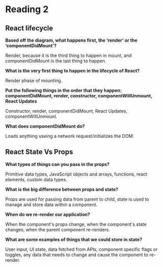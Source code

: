 # Reading 2

## React lifecycle

**Based off the diagram, what happens first, the ‘render’ or the ‘componentDidMount’?**

Render, because it is the third thing to happen in mount, and componentDidMount is the last thing to happen.

**What is the very first thing to happen in the lifecycle of React?**

Render phase of mounting.

**Put the following things in the order that they happen: componentDidMount, render, constructor, componentWillUnmount, React Updates**

Constructor, render, componentDidMount, React Updates, componentWillUnmount.

**What does componentDidMount do?**

Loads anything useing a network request/initializes the DOM.

## React State Vs Props

**What types of things can you pass in the props?**

Primitive data types, JavaScript objects and arrays, functions, react elements, custom data types.

**What is the big difference between props and state?**

Props are used for passing data from parent to child, state is used to manage and store data within a component.

**When do we re-render our application?**

When the component's props change, when the component's state changes, when the parent component re-renders.

**What are some examples of things that we could store in state?**

User input, UI state, data fetched from APIs, component specific flags or toggles, any data that needs to change and cause the component to re-render.

